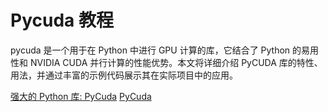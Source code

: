 # Pycuda 教程

<show-structure depth="3"/>

pycuda 是一个用于在 Python 中进行 GPU 计算的库，它结合了 Python 的易用性和 NVIDIA CUDA 并行计算的性能优势。本文将详细介绍 PyCUDA 库的特性、用法，并通过丰富的示例代码展示其在实际项目中的应用。

<seealso>
<category ref="ref_docs">
    <a href="https://mp.weixin.qq.com/s/umSd0PWw2tyqNsApkG3spQ">强大的 Python 库: PyCuda</a>
</category>
<category ref="ref_github">
    <a href="https://github.com/inducer/pycuda">PyCuda</a>
</category>
<category ref="ref_issues">
</category>
<category ref="ref_hf">
</category>
<category ref="ref_ms">
</category>
</seealso>
